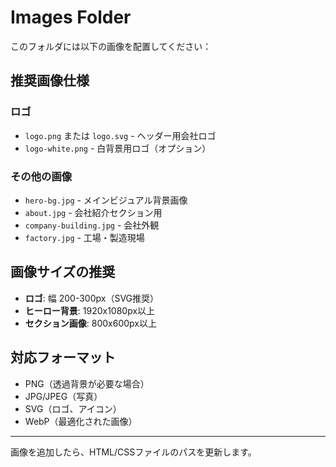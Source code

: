 # Images Folder

このフォルダには以下の画像を配置してください：

## 推奨画像仕様

### ロゴ

- `logo.png` または `logo.svg` - ヘッダー用会社ロゴ
- `logo-white.png` - 白背景用ロゴ（オプション）

### その他の画像

- `hero-bg.jpg` - メインビジュアル背景画像
- `about.jpg` - 会社紹介セクション用
- `company-building.jpg` - 会社外観
- `factory.jpg` - 工場・製造現場

## 画像サイズの推奨

- **ロゴ**: 幅 200-300px（SVG推奨）
- **ヒーロー背景**: 1920x1080px以上
- **セクション画像**: 800x600px以上

## 対応フォーマット

- PNG（透過背景が必要な場合）
- JPG/JPEG（写真）
- SVG（ロゴ、アイコン）
- WebP（最適化された画像）

---

画像を追加したら、HTML/CSSファイルのパスを更新します。
